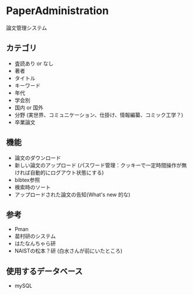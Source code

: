 # PaperAdministration
論文管理システム

## カテゴリ
* 査読あり or なし
* 著者
* タイトル
* キーワード
* 年代
* 学会別
* 国内 or 国外
* 分野 (実世界、コミュニケーション、仕掛け、情報編纂、コミック工学？)
* 卒業論文

## 機能
* 論文のダウンロード
* 新しい論文のアップロード (パスワード管理：クッキーで一定時間操作が無ければ自動的にログアウト状態にする)
* bibtex参照
* 検索時のソート
* アップロードされた論文の告知(What's new 的な)

## 参考
* Pman
* 苗村研のシステム
* はたなんちゃら研
* NAISTの松本？研 (白水さんが前にいたところ)

## 使用するデータベース
* mySQL

